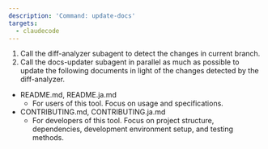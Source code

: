 ```yaml
---
description: 'Command: update-docs'
targets:
  - claudecode
---
```


1. Call the diff-analyzer subagent to detect the changes in current branch.
2. Call the docs-updater subagent in parallel as much as possible to update the following documents in light of the changes detected by the diff-analyzer.
  - README.md, README.ja.md
    - For users of this tool. Focus on usage and specifications.
  - CONTRIBUTING.md, CONTRIBUTING.ja.md
    - For developers of this tool. Focus on project structure, dependencies, development environment setup, and testing methods.